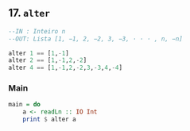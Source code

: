 ## 17. `alter`
```hs
--IN : Inteiro n
--OUT: Lista [1, −1, 2, −2, 3, −3, · · · , n, −n]

alter 1 == [1,-1]
alter 2 == [1,-1,2,-2]
alter 4 == [1,-1,2,-2,3,-3,4,-4]
```


<!--MAIN_BEGIN-->
### Main
```hs
main = do
    a <- readLn :: IO Int
    print $ alter a

```
<!--MAIN_END-->
